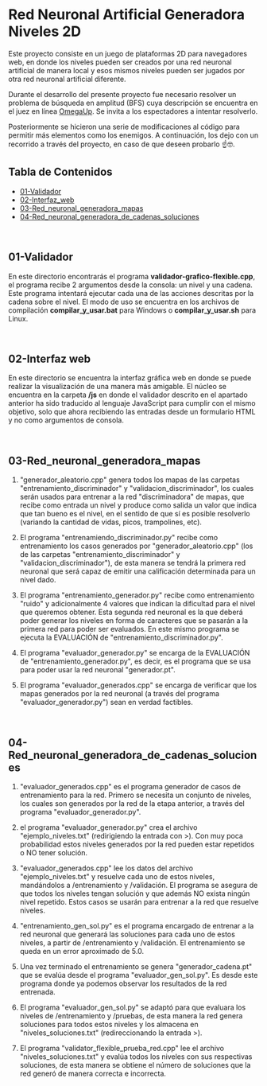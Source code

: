 # Red Neuronal Artificial Generadora Niveles 2D

Este proyecto consiste en un juego de plataformas 2D para navegadores web, en donde los niveles pueden ser creados por una red neuronal artificial de manera local y esos mismos niveles pueden ser jugados por otra red neuronal artificial diferente.

Durante el desarrollo del presente proyecto fue necesario resolver un problema de búsqueda en amplitud (BFS) cuya descripción se encuentra en el juez en línea [OmegaUp](https://omegaup.com/arena/problem/Spelunky). Se invita a los espectadores a intentar resolverlo.

Posteriormente se hicieron una serie de modificaciones al código para permitir más elementos como los enemigos. A continuación, los dejo con un recorrido a través del proyecto, en caso de que deseen probarlo ☝🤓.

## Tabla de Contenidos

- [01-Validador](#01-Validador)
- [02-Interfaz_web](#02-Interfaz_web)
- [03-Red_neuronal_generadora_mapas](#03-Red_neuronal_generadora_mapas)
- [04-Red_neuronal_generadora_de_cadenas_soluciones](#04-Red_neuronal_generadora_de_cadenas_soluciones)

<br>

  ## 01-Validador
En este directorio encontrarás el programa **validador-grafico-flexible.cpp**, el programa recibe 2 argumentos desde la consola: un nivel y una cadena. Este programa intentará ejecutar cada una de las acciones descritas por la cadena sobre el nivel. El modo de uso se encuentra en los archivos de compilación **compilar_y_usar.bat** para Windows o **compilar_y_usar.sh** para Linux.

<br>

  ## 02-Interfaz web
En este directorio se encuentra la interfaz gráfica web en donde se puede realizar la visualización de una manera más amigable. El núcleo se encuentra en la carpeta **/js** en donde el validador descrito en el apartado anterior ha sido traducido al lenguaje JavaScript para cumplir con el mismo objetivo, solo que ahora recibiendo las entradas desde un formulario HTML y no como argumentos de consola.

<br>

  ## 03-Red_neuronal_generadora_mapas
1) "generador_aleatorio.cpp" genera todos los mapas de las carpetas "entrenamiento_discriminador" y "validacion_discriminador", los cuales serán usados para entrenar a la red "discriminadora" de mapas, que recibe como entrada un nivel y produce como salida un valor que indica que tan bueno es el nivel, en el sentido de que sí es posible resolverlo (variando la cantidad de vidas, picos, trampolines, etc).

2) El programa "entrenamiendo_discriminador.py" recibe como entrenamiento los casos generados por "generador_aleatorio.cpp" (los de las carpetas "entrenamiento_discriminador" y "validacion_discriminador"), de esta manera se tendrá la primera red neuronal que será capaz de emitir una calificación determinada para un nivel dado.

3) El programa "entrenamiento_generador.py" recibe como entrenamiento "ruido" y adicionalmente 4 valores que indican la dificultad para el nivel que queremos obtener. Esta segunda red neuronal es la que deberá poder generar los niveles en forma de caracteres que se pasarán a la primera red para poder ser evaluados. En este mismo programa se ejecuta la EVALUACIÓN de "entrenamiento_discriminador.py".

4) El programa "evaluador_generador.py" se encarga de la EVALUACIÓN de "entrenamiento_generador.py", es decir, es el programa que se usa para poder usar la red neuronal "generador.pt".

5) El programa "evaluador_generados.cpp" se encarga de verificar que los mapas generados por la red neuronal (a través del programa "evaluador_generador.py") sean en verdad factibles.

<br>

  ## 04-Red_neuronal_generadora_de_cadenas_soluciones
1) "evaluador_generados.cpp" es el programa generador de casos de entrenamiento para la red. Primero se necesita un conjunto de niveles, los cuales son generados por la red de la etapa anterior, a través del programa "evaluador_generador.py".

2) el programa "evaluador_generador.py" crea el archivo "ejemplo_niveles.txt" (redirigiendo la entrada con >). Con muy poca probabilidad estos niveles generados por la red pueden estar repetidos o NO tener solución.

3) "evaluador_generados.cpp" lee los datos del archivo "ejemplo_niveles.txt" y resuelve cada uno de estos niveles, mandándolos a /entrenamiento y /validación. El programa se asegura de que todos los niveles tengan solución y que además NO exista ningún nivel repetido. Estos casos se usarán para entrenar a la red que resuelve niveles.

4) "entrenamiento_gen_sol.py" es el programa encargado de entrenar a la red neuronal que generará las soluciones para cada uno de estos niveles, a partir de /entrenamiento y /validación. El entrenamiento se queda en un error aproximado de 5.0.

5) Una vez terminado el entrenamiento se genera "generador_cadena.pt" que se evalúa desde el programa "evaluador_gen_sol.py". Es desde este programa donde ya podemos observar los resultados de la red entrenada.

6) El programa "evaluador_gen_sol.py" se adaptó para que evaluara los niveles de /entrenamiento y /pruebas, de esta manera la red genera soluciones para todos estos niveles y los almacena en "niveles_soluciones.txt" (redireccionando la entrada >).

7) El programa "validator_flexible_prueba_red.cpp" lee el archivo "niveles_soluciones.txt" y evalúa todos los niveles con sus respectivas soluciones, de esta manera se obtiene el número de soluciones que la red generó de manera correcta e incorrecta.

<br>
